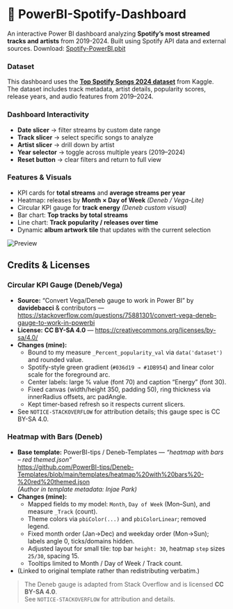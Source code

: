 # 🎵 PowerBI-Spotify-Dashboard

An interactive Power BI dashboard analyzing **Spotify’s most streamed tracks and artists** from 2019-2024. Built using Spotify API data and external sources.
Download: [Spotify-PowerBI.pbit](Spotify-PowerBI.pbit?raw=1)

### Dataset
This dashboard uses the **[Top Spotify Songs 2024 dataset](https://www.kaggle.com/code/nelgiriyewithana/an-introduction-to-top-spotify-songs-2024)** from Kaggle.  
The dataset includes track metadata, artist details, popularity scores, release years, and audio features from 2019–2024.  


### Dashboard Interactivity
- **Date slicer** → filter streams by custom date range  
- **Track slicer** → select specific songs to analyze  
- **Artist slicer** → drill down by artist  
- **Year selector** → toggle across multiple years (2019–2024)  
- **Reset button** → clear filters and return to full view  

### Features & Visuals
- KPI cards for **total streams** and **average streams per year**  
- Heatmap: releases by **Month × Day of Week** *(Deneb / Vega-Lite)*  
- Circular KPI gauge for **track energy** *(Deneb custom visual)*  
- Bar chart: **Top tracks by total streams**  
- Line chart: **Track popularity / releases over time**  
- Dynamic **album artwork tile** that updates with the current selection  

![Preview](images/screenshot.png)


## Credits & Licenses

### Circular KPI Gauge (Deneb/Vega)
- **Source:** “Convert Vega/Deneb gauge to work in Power BI” by **davidebacci** & contributors — https://stackoverflow.com/questions/75881301/convert-vega-deneb-gauge-to-work-in-powerbi  
- **License:** **CC BY-SA 4.0** — https://creativecommons.org/licenses/by-sa/4.0/  
- **Changes (mine):**
  - Bound to my measure `_Percent_popularity_val` via `data('dataset')` and rounded value.
  - Spotify-style green gradient (`#036d19 → #1DB954`) and linear color scale for the foreground arc.
  - Center labels: large % value (font 70) and caption “Energy” (font 30).
  - Fixed canvas (width/height 350, padding 50), ring thickness via innerRadius offsets, arc padAngle.
  - Kept timer-based refresh so it respects current slicers.
- See `NOTICE-STACKOVERFLOW` for attribution details; this gauge spec is CC BY-SA 4.0.

### Heatmap with Bars (Deneb)
- **Base template:** PowerBI-tips / Deneb-Templates — *“heatmap with bars – red themed.json”*  
  https://github.com/PowerBI-tips/Deneb-Templates/blob/main/templates/heatmap%20with%20bars%20-%20red%20themed.json  
  *(Author in template metadata: Injae Park)*
- **Changes (mine):**
  - Mapped fields to my model: `Month`, `Day of Week` (Mon–Sun), and measure `_Track` (count).
  - Theme colors via `pbiColor(...)` and `pbiColorLinear`; removed legend.
  - Fixed month order (Jan→Dec) and weekday order (Mon→Sun); labels angle 0, ticks/domains hidden.
  - Adjusted layout for small tile: top bar `height: 30`, heatmap `step` sizes `25/30`, spacing 15.
  - Tooltips limited to Month / Day of Week / Track count.
- (Linked to original template rather than redistributing verbatim.)

> The Deneb gauge is adapted from Stack Overflow and is licensed **CC BY-SA 4.0**.  
> See `NOTICE-STACKOVERFLOW` for attribution and details.
